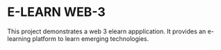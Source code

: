 # E-LEARN WEB-3

This project demonstrates a web 3 elearn appplication. It provides an e-learning platform to learn emerging technologies.